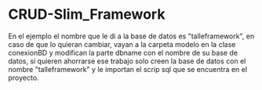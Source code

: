 # CRUD-Slim_Framework

En el ejemplo el nombre que le di a la base de datos es "talleframework",
en caso de que lo quieran cambiar, vayan a la carpeta modelo en la clase conexionBD
y modifican la parte dbname con el nombre de su base de datos,
si quieren ahorrarse ese trabajo solo creen la base de datos con el nombre
"talleframework" y le importan el scrip sql que se encuentra en el proyecto.
